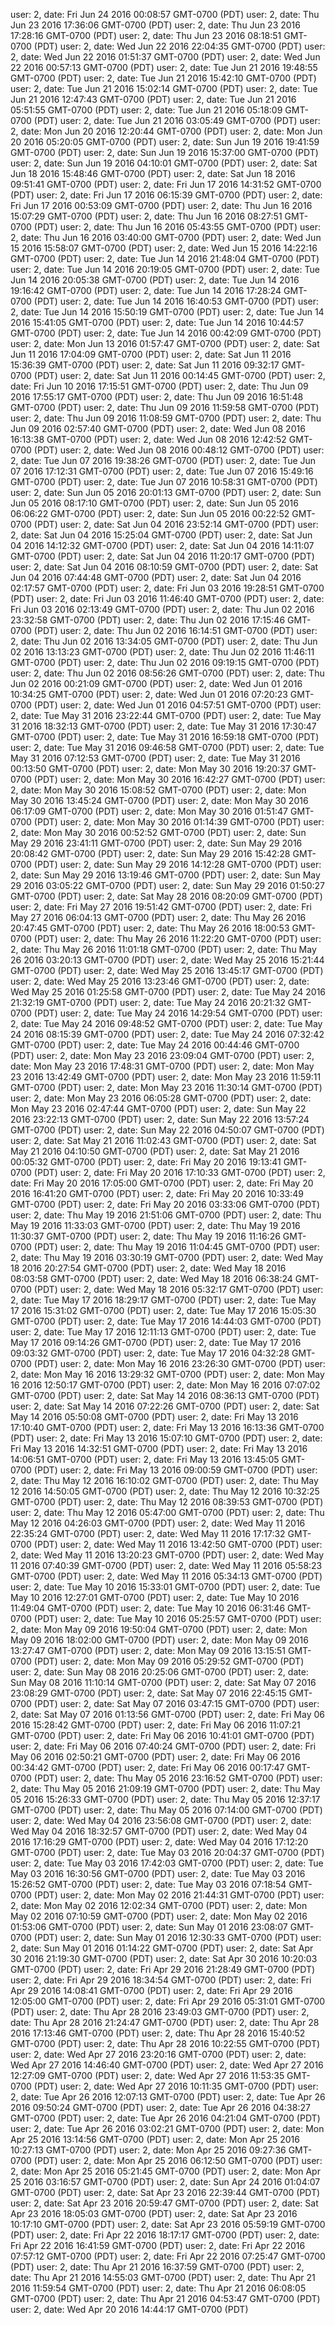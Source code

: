 user: 2, date: Fri Jun 24 2016 00:08:57 GMT-0700 (PDT)
user: 2, date: Thu Jun 23 2016 17:36:06 GMT-0700 (PDT)
user: 2, date: Thu Jun 23 2016 17:28:16 GMT-0700 (PDT)
user: 2, date: Thu Jun 23 2016 08:18:51 GMT-0700 (PDT)
user: 2, date: Wed Jun 22 2016 22:04:35 GMT-0700 (PDT)
user: 2, date: Wed Jun 22 2016 01:51:37 GMT-0700 (PDT)
user: 2, date: Wed Jun 22 2016 00:57:13 GMT-0700 (PDT)
user: 2, date: Tue Jun 21 2016 19:48:55 GMT-0700 (PDT)
user: 2, date: Tue Jun 21 2016 15:42:10 GMT-0700 (PDT)
user: 2, date: Tue Jun 21 2016 15:02:14 GMT-0700 (PDT)
user: 2, date: Tue Jun 21 2016 12:47:43 GMT-0700 (PDT)
user: 2, date: Tue Jun 21 2016 05:51:55 GMT-0700 (PDT)
user: 2, date: Tue Jun 21 2016 05:18:09 GMT-0700 (PDT)
user: 2, date: Tue Jun 21 2016 03:05:49 GMT-0700 (PDT)
user: 2, date: Mon Jun 20 2016 12:20:44 GMT-0700 (PDT)
user: 2, date: Mon Jun 20 2016 05:20:05 GMT-0700 (PDT)
user: 2, date: Sun Jun 19 2016 19:41:59 GMT-0700 (PDT)
user: 2, date: Sun Jun 19 2016 15:37:00 GMT-0700 (PDT)
user: 2, date: Sun Jun 19 2016 04:10:01 GMT-0700 (PDT)
user: 2, date: Sat Jun 18 2016 15:48:46 GMT-0700 (PDT)
user: 2, date: Sat Jun 18 2016 09:51:41 GMT-0700 (PDT)
user: 2, date: Fri Jun 17 2016 14:31:52 GMT-0700 (PDT)
user: 2, date: Fri Jun 17 2016 06:15:39 GMT-0700 (PDT)
user: 2, date: Fri Jun 17 2016 00:53:09 GMT-0700 (PDT)
user: 2, date: Thu Jun 16 2016 15:07:29 GMT-0700 (PDT)
user: 2, date: Thu Jun 16 2016 08:27:51 GMT-0700 (PDT)
user: 2, date: Thu Jun 16 2016 05:43:55 GMT-0700 (PDT)
user: 2, date: Thu Jun 16 2016 03:40:00 GMT-0700 (PDT)
user: 2, date: Wed Jun 15 2016 15:58:07 GMT-0700 (PDT)
user: 2, date: Wed Jun 15 2016 14:22:16 GMT-0700 (PDT)
user: 2, date: Tue Jun 14 2016 21:48:04 GMT-0700 (PDT)
user: 2, date: Tue Jun 14 2016 20:19:05 GMT-0700 (PDT)
user: 2, date: Tue Jun 14 2016 20:05:38 GMT-0700 (PDT)
user: 2, date: Tue Jun 14 2016 19:16:42 GMT-0700 (PDT)
user: 2, date: Tue Jun 14 2016 17:28:24 GMT-0700 (PDT)
user: 2, date: Tue Jun 14 2016 16:40:53 GMT-0700 (PDT)
user: 2, date: Tue Jun 14 2016 15:50:19 GMT-0700 (PDT)
user: 2, date: Tue Jun 14 2016 15:41:05 GMT-0700 (PDT)
user: 2, date: Tue Jun 14 2016 10:44:57 GMT-0700 (PDT)
user: 2, date: Tue Jun 14 2016 00:42:09 GMT-0700 (PDT)
user: 2, date: Mon Jun 13 2016 01:57:47 GMT-0700 (PDT)
user: 2, date: Sat Jun 11 2016 17:04:09 GMT-0700 (PDT)
user: 2, date: Sat Jun 11 2016 15:36:39 GMT-0700 (PDT)
user: 2, date: Sat Jun 11 2016 09:32:17 GMT-0700 (PDT)
user: 2, date: Sat Jun 11 2016 00:14:45 GMT-0700 (PDT)
user: 2, date: Fri Jun 10 2016 17:15:51 GMT-0700 (PDT)
user: 2, date: Thu Jun 09 2016 17:55:17 GMT-0700 (PDT)
user: 2, date: Thu Jun 09 2016 16:51:48 GMT-0700 (PDT)
user: 2, date: Thu Jun 09 2016 11:59:58 GMT-0700 (PDT)
user: 2, date: Thu Jun 09 2016 11:08:59 GMT-0700 (PDT)
user: 2, date: Thu Jun 09 2016 02:57:40 GMT-0700 (PDT)
user: 2, date: Wed Jun 08 2016 16:13:38 GMT-0700 (PDT)
user: 2, date: Wed Jun 08 2016 12:42:52 GMT-0700 (PDT)
user: 2, date: Wed Jun 08 2016 00:48:12 GMT-0700 (PDT)
user: 2, date: Tue Jun 07 2016 19:38:26 GMT-0700 (PDT)
user: 2, date: Tue Jun 07 2016 17:12:31 GMT-0700 (PDT)
user: 2, date: Tue Jun 07 2016 15:49:16 GMT-0700 (PDT)
user: 2, date: Tue Jun 07 2016 10:58:31 GMT-0700 (PDT)
user: 2, date: Sun Jun 05 2016 20:01:13 GMT-0700 (PDT)
user: 2, date: Sun Jun 05 2016 08:17:10 GMT-0700 (PDT)
user: 2, date: Sun Jun 05 2016 06:06:22 GMT-0700 (PDT)
user: 2, date: Sun Jun 05 2016 00:22:52 GMT-0700 (PDT)
user: 2, date: Sat Jun 04 2016 23:52:14 GMT-0700 (PDT)
user: 2, date: Sat Jun 04 2016 15:25:04 GMT-0700 (PDT)
user: 2, date: Sat Jun 04 2016 14:12:32 GMT-0700 (PDT)
user: 2, date: Sat Jun 04 2016 14:11:07 GMT-0700 (PDT)
user: 2, date: Sat Jun 04 2016 11:20:17 GMT-0700 (PDT)
user: 2, date: Sat Jun 04 2016 08:10:59 GMT-0700 (PDT)
user: 2, date: Sat Jun 04 2016 07:44:48 GMT-0700 (PDT)
user: 2, date: Sat Jun 04 2016 02:17:57 GMT-0700 (PDT)
user: 2, date: Fri Jun 03 2016 19:28:51 GMT-0700 (PDT)
user: 2, date: Fri Jun 03 2016 11:46:40 GMT-0700 (PDT)
user: 2, date: Fri Jun 03 2016 02:13:49 GMT-0700 (PDT)
user: 2, date: Thu Jun 02 2016 23:32:58 GMT-0700 (PDT)
user: 2, date: Thu Jun 02 2016 17:15:46 GMT-0700 (PDT)
user: 2, date: Thu Jun 02 2016 16:14:51 GMT-0700 (PDT)
user: 2, date: Thu Jun 02 2016 13:34:05 GMT-0700 (PDT)
user: 2, date: Thu Jun 02 2016 13:13:23 GMT-0700 (PDT)
user: 2, date: Thu Jun 02 2016 11:46:11 GMT-0700 (PDT)
user: 2, date: Thu Jun 02 2016 09:19:15 GMT-0700 (PDT)
user: 2, date: Thu Jun 02 2016 08:56:26 GMT-0700 (PDT)
user: 2, date: Thu Jun 02 2016 00:21:09 GMT-0700 (PDT)
user: 2, date: Wed Jun 01 2016 10:34:25 GMT-0700 (PDT)
user: 2, date: Wed Jun 01 2016 07:20:23 GMT-0700 (PDT)
user: 2, date: Wed Jun 01 2016 04:57:51 GMT-0700 (PDT)
user: 2, date: Tue May 31 2016 23:22:44 GMT-0700 (PDT)
user: 2, date: Tue May 31 2016 18:32:13 GMT-0700 (PDT)
user: 2, date: Tue May 31 2016 17:30:47 GMT-0700 (PDT)
user: 2, date: Tue May 31 2016 16:59:18 GMT-0700 (PDT)
user: 2, date: Tue May 31 2016 09:46:58 GMT-0700 (PDT)
user: 2, date: Tue May 31 2016 07:12:53 GMT-0700 (PDT)
user: 2, date: Tue May 31 2016 00:13:50 GMT-0700 (PDT)
user: 2, date: Mon May 30 2016 19:20:37 GMT-0700 (PDT)
user: 2, date: Mon May 30 2016 16:42:27 GMT-0700 (PDT)
user: 2, date: Mon May 30 2016 15:08:52 GMT-0700 (PDT)
user: 2, date: Mon May 30 2016 13:45:24 GMT-0700 (PDT)
user: 2, date: Mon May 30 2016 06:17:09 GMT-0700 (PDT)
user: 2, date: Mon May 30 2016 01:51:47 GMT-0700 (PDT)
user: 2, date: Mon May 30 2016 01:14:39 GMT-0700 (PDT)
user: 2, date: Mon May 30 2016 00:52:52 GMT-0700 (PDT)
user: 2, date: Sun May 29 2016 23:41:11 GMT-0700 (PDT)
user: 2, date: Sun May 29 2016 20:08:42 GMT-0700 (PDT)
user: 2, date: Sun May 29 2016 15:42:28 GMT-0700 (PDT)
user: 2, date: Sun May 29 2016 14:12:28 GMT-0700 (PDT)
user: 2, date: Sun May 29 2016 13:19:46 GMT-0700 (PDT)
user: 2, date: Sun May 29 2016 03:05:22 GMT-0700 (PDT)
user: 2, date: Sun May 29 2016 01:50:27 GMT-0700 (PDT)
user: 2, date: Sat May 28 2016 08:20:09 GMT-0700 (PDT)
user: 2, date: Fri May 27 2016 19:51:42 GMT-0700 (PDT)
user: 2, date: Fri May 27 2016 06:04:13 GMT-0700 (PDT)
user: 2, date: Thu May 26 2016 20:47:45 GMT-0700 (PDT)
user: 2, date: Thu May 26 2016 18:00:53 GMT-0700 (PDT)
user: 2, date: Thu May 26 2016 11:22:20 GMT-0700 (PDT)
user: 2, date: Thu May 26 2016 11:01:18 GMT-0700 (PDT)
user: 2, date: Thu May 26 2016 03:20:13 GMT-0700 (PDT)
user: 2, date: Wed May 25 2016 15:21:44 GMT-0700 (PDT)
user: 2, date: Wed May 25 2016 13:45:17 GMT-0700 (PDT)
user: 2, date: Wed May 25 2016 13:23:46 GMT-0700 (PDT)
user: 2, date: Wed May 25 2016 01:25:58 GMT-0700 (PDT)
user: 2, date: Tue May 24 2016 21:32:19 GMT-0700 (PDT)
user: 2, date: Tue May 24 2016 20:21:32 GMT-0700 (PDT)
user: 2, date: Tue May 24 2016 14:29:54 GMT-0700 (PDT)
user: 2, date: Tue May 24 2016 09:48:52 GMT-0700 (PDT)
user: 2, date: Tue May 24 2016 08:15:39 GMT-0700 (PDT)
user: 2, date: Tue May 24 2016 07:32:42 GMT-0700 (PDT)
user: 2, date: Tue May 24 2016 00:44:46 GMT-0700 (PDT)
user: 2, date: Mon May 23 2016 23:09:04 GMT-0700 (PDT)
user: 2, date: Mon May 23 2016 17:48:31 GMT-0700 (PDT)
user: 2, date: Mon May 23 2016 13:42:49 GMT-0700 (PDT)
user: 2, date: Mon May 23 2016 11:59:11 GMT-0700 (PDT)
user: 2, date: Mon May 23 2016 11:30:14 GMT-0700 (PDT)
user: 2, date: Mon May 23 2016 06:05:28 GMT-0700 (PDT)
user: 2, date: Mon May 23 2016 02:47:44 GMT-0700 (PDT)
user: 2, date: Sun May 22 2016 23:22:13 GMT-0700 (PDT)
user: 2, date: Sun May 22 2016 13:57:24 GMT-0700 (PDT)
user: 2, date: Sun May 22 2016 04:50:07 GMT-0700 (PDT)
user: 2, date: Sat May 21 2016 11:02:43 GMT-0700 (PDT)
user: 2, date: Sat May 21 2016 04:10:50 GMT-0700 (PDT)
user: 2, date: Sat May 21 2016 00:05:32 GMT-0700 (PDT)
user: 2, date: Fri May 20 2016 19:13:41 GMT-0700 (PDT)
user: 2, date: Fri May 20 2016 17:10:33 GMT-0700 (PDT)
user: 2, date: Fri May 20 2016 17:05:00 GMT-0700 (PDT)
user: 2, date: Fri May 20 2016 16:41:20 GMT-0700 (PDT)
user: 2, date: Fri May 20 2016 10:33:49 GMT-0700 (PDT)
user: 2, date: Fri May 20 2016 03:33:06 GMT-0700 (PDT)
user: 2, date: Thu May 19 2016 21:51:06 GMT-0700 (PDT)
user: 2, date: Thu May 19 2016 11:33:03 GMT-0700 (PDT)
user: 2, date: Thu May 19 2016 11:30:37 GMT-0700 (PDT)
user: 2, date: Thu May 19 2016 11:16:26 GMT-0700 (PDT)
user: 2, date: Thu May 19 2016 11:04:45 GMT-0700 (PDT)
user: 2, date: Thu May 19 2016 03:30:19 GMT-0700 (PDT)
user: 2, date: Wed May 18 2016 20:27:54 GMT-0700 (PDT)
user: 2, date: Wed May 18 2016 08:03:58 GMT-0700 (PDT)
user: 2, date: Wed May 18 2016 06:38:24 GMT-0700 (PDT)
user: 2, date: Wed May 18 2016 05:32:17 GMT-0700 (PDT)
user: 2, date: Tue May 17 2016 18:29:17 GMT-0700 (PDT)
user: 2, date: Tue May 17 2016 15:31:02 GMT-0700 (PDT)
user: 2, date: Tue May 17 2016 15:05:30 GMT-0700 (PDT)
user: 2, date: Tue May 17 2016 14:44:03 GMT-0700 (PDT)
user: 2, date: Tue May 17 2016 12:11:13 GMT-0700 (PDT)
user: 2, date: Tue May 17 2016 09:14:26 GMT-0700 (PDT)
user: 2, date: Tue May 17 2016 09:03:32 GMT-0700 (PDT)
user: 2, date: Tue May 17 2016 04:32:28 GMT-0700 (PDT)
user: 2, date: Mon May 16 2016 23:26:30 GMT-0700 (PDT)
user: 2, date: Mon May 16 2016 13:29:32 GMT-0700 (PDT)
user: 2, date: Mon May 16 2016 12:50:17 GMT-0700 (PDT)
user: 2, date: Mon May 16 2016 07:07:02 GMT-0700 (PDT)
user: 2, date: Sat May 14 2016 08:36:13 GMT-0700 (PDT)
user: 2, date: Sat May 14 2016 07:22:26 GMT-0700 (PDT)
user: 2, date: Sat May 14 2016 05:50:08 GMT-0700 (PDT)
user: 2, date: Fri May 13 2016 17:10:40 GMT-0700 (PDT)
user: 2, date: Fri May 13 2016 16:13:36 GMT-0700 (PDT)
user: 2, date: Fri May 13 2016 15:07:10 GMT-0700 (PDT)
user: 2, date: Fri May 13 2016 14:32:51 GMT-0700 (PDT)
user: 2, date: Fri May 13 2016 14:06:51 GMT-0700 (PDT)
user: 2, date: Fri May 13 2016 13:45:05 GMT-0700 (PDT)
user: 2, date: Fri May 13 2016 09:00:59 GMT-0700 (PDT)
user: 2, date: Thu May 12 2016 16:10:02 GMT-0700 (PDT)
user: 2, date: Thu May 12 2016 14:50:05 GMT-0700 (PDT)
user: 2, date: Thu May 12 2016 10:32:25 GMT-0700 (PDT)
user: 2, date: Thu May 12 2016 08:39:53 GMT-0700 (PDT)
user: 2, date: Thu May 12 2016 05:47:00 GMT-0700 (PDT)
user: 2, date: Thu May 12 2016 04:26:03 GMT-0700 (PDT)
user: 2, date: Wed May 11 2016 22:35:24 GMT-0700 (PDT)
user: 2, date: Wed May 11 2016 17:17:32 GMT-0700 (PDT)
user: 2, date: Wed May 11 2016 13:42:50 GMT-0700 (PDT)
user: 2, date: Wed May 11 2016 13:20:23 GMT-0700 (PDT)
user: 2, date: Wed May 11 2016 07:40:39 GMT-0700 (PDT)
user: 2, date: Wed May 11 2016 05:58:23 GMT-0700 (PDT)
user: 2, date: Wed May 11 2016 05:34:13 GMT-0700 (PDT)
user: 2, date: Tue May 10 2016 15:33:01 GMT-0700 (PDT)
user: 2, date: Tue May 10 2016 12:27:01 GMT-0700 (PDT)
user: 2, date: Tue May 10 2016 11:49:04 GMT-0700 (PDT)
user: 2, date: Tue May 10 2016 06:31:46 GMT-0700 (PDT)
user: 2, date: Tue May 10 2016 05:25:57 GMT-0700 (PDT)
user: 2, date: Mon May 09 2016 19:50:04 GMT-0700 (PDT)
user: 2, date: Mon May 09 2016 18:02:00 GMT-0700 (PDT)
user: 2, date: Mon May 09 2016 13:27:47 GMT-0700 (PDT)
user: 2, date: Mon May 09 2016 13:15:51 GMT-0700 (PDT)
user: 2, date: Mon May 09 2016 05:29:52 GMT-0700 (PDT)
user: 2, date: Sun May 08 2016 20:25:06 GMT-0700 (PDT)
user: 2, date: Sun May 08 2016 11:10:14 GMT-0700 (PDT)
user: 2, date: Sat May 07 2016 23:08:29 GMT-0700 (PDT)
user: 2, date: Sat May 07 2016 22:45:15 GMT-0700 (PDT)
user: 2, date: Sat May 07 2016 03:47:15 GMT-0700 (PDT)
user: 2, date: Sat May 07 2016 01:13:56 GMT-0700 (PDT)
user: 2, date: Fri May 06 2016 15:28:42 GMT-0700 (PDT)
user: 2, date: Fri May 06 2016 11:07:21 GMT-0700 (PDT)
user: 2, date: Fri May 06 2016 10:41:01 GMT-0700 (PDT)
user: 2, date: Fri May 06 2016 07:40:24 GMT-0700 (PDT)
user: 2, date: Fri May 06 2016 02:50:21 GMT-0700 (PDT)
user: 2, date: Fri May 06 2016 00:34:42 GMT-0700 (PDT)
user: 2, date: Fri May 06 2016 00:17:47 GMT-0700 (PDT)
user: 2, date: Thu May 05 2016 23:16:52 GMT-0700 (PDT)
user: 2, date: Thu May 05 2016 21:09:19 GMT-0700 (PDT)
user: 2, date: Thu May 05 2016 15:26:33 GMT-0700 (PDT)
user: 2, date: Thu May 05 2016 12:37:17 GMT-0700 (PDT)
user: 2, date: Thu May 05 2016 07:14:00 GMT-0700 (PDT)
user: 2, date: Wed May 04 2016 23:56:08 GMT-0700 (PDT)
user: 2, date: Wed May 04 2016 18:32:57 GMT-0700 (PDT)
user: 2, date: Wed May 04 2016 17:16:29 GMT-0700 (PDT)
user: 2, date: Wed May 04 2016 17:12:20 GMT-0700 (PDT)
user: 2, date: Tue May 03 2016 20:04:37 GMT-0700 (PDT)
user: 2, date: Tue May 03 2016 17:42:03 GMT-0700 (PDT)
user: 2, date: Tue May 03 2016 16:30:56 GMT-0700 (PDT)
user: 2, date: Tue May 03 2016 15:26:52 GMT-0700 (PDT)
user: 2, date: Tue May 03 2016 07:18:54 GMT-0700 (PDT)
user: 2, date: Mon May 02 2016 21:44:31 GMT-0700 (PDT)
user: 2, date: Mon May 02 2016 12:02:34 GMT-0700 (PDT)
user: 2, date: Mon May 02 2016 07:10:59 GMT-0700 (PDT)
user: 2, date: Mon May 02 2016 01:53:06 GMT-0700 (PDT)
user: 2, date: Sun May 01 2016 23:08:07 GMT-0700 (PDT)
user: 2, date: Sun May 01 2016 12:30:33 GMT-0700 (PDT)
user: 2, date: Sun May 01 2016 01:14:22 GMT-0700 (PDT)
user: 2, date: Sat Apr 30 2016 21:19:30 GMT-0700 (PDT)
user: 2, date: Sat Apr 30 2016 10:20:03 GMT-0700 (PDT)
user: 2, date: Fri Apr 29 2016 21:28:49 GMT-0700 (PDT)
user: 2, date: Fri Apr 29 2016 18:34:54 GMT-0700 (PDT)
user: 2, date: Fri Apr 29 2016 14:08:41 GMT-0700 (PDT)
user: 2, date: Fri Apr 29 2016 12:05:00 GMT-0700 (PDT)
user: 2, date: Fri Apr 29 2016 05:31:01 GMT-0700 (PDT)
user: 2, date: Thu Apr 28 2016 23:49:03 GMT-0700 (PDT)
user: 2, date: Thu Apr 28 2016 21:24:47 GMT-0700 (PDT)
user: 2, date: Thu Apr 28 2016 17:13:46 GMT-0700 (PDT)
user: 2, date: Thu Apr 28 2016 15:40:52 GMT-0700 (PDT)
user: 2, date: Thu Apr 28 2016 10:22:55 GMT-0700 (PDT)
user: 2, date: Wed Apr 27 2016 23:20:16 GMT-0700 (PDT)
user: 2, date: Wed Apr 27 2016 14:46:40 GMT-0700 (PDT)
user: 2, date: Wed Apr 27 2016 12:27:09 GMT-0700 (PDT)
user: 2, date: Wed Apr 27 2016 11:53:35 GMT-0700 (PDT)
user: 2, date: Wed Apr 27 2016 10:11:35 GMT-0700 (PDT)
user: 2, date: Tue Apr 26 2016 12:07:13 GMT-0700 (PDT)
user: 2, date: Tue Apr 26 2016 09:50:24 GMT-0700 (PDT)
user: 2, date: Tue Apr 26 2016 04:38:27 GMT-0700 (PDT)
user: 2, date: Tue Apr 26 2016 04:21:04 GMT-0700 (PDT)
user: 2, date: Tue Apr 26 2016 03:02:21 GMT-0700 (PDT)
user: 2, date: Mon Apr 25 2016 13:14:56 GMT-0700 (PDT)
user: 2, date: Mon Apr 25 2016 10:27:13 GMT-0700 (PDT)
user: 2, date: Mon Apr 25 2016 09:27:36 GMT-0700 (PDT)
user: 2, date: Mon Apr 25 2016 06:12:50 GMT-0700 (PDT)
user: 2, date: Mon Apr 25 2016 05:21:45 GMT-0700 (PDT)
user: 2, date: Mon Apr 25 2016 03:16:57 GMT-0700 (PDT)
user: 2, date: Sun Apr 24 2016 01:04:07 GMT-0700 (PDT)
user: 2, date: Sat Apr 23 2016 22:39:44 GMT-0700 (PDT)
user: 2, date: Sat Apr 23 2016 20:59:47 GMT-0700 (PDT)
user: 2, date: Sat Apr 23 2016 18:05:03 GMT-0700 (PDT)
user: 2, date: Sat Apr 23 2016 10:17:10 GMT-0700 (PDT)
user: 2, date: Sat Apr 23 2016 05:59:19 GMT-0700 (PDT)
user: 2, date: Fri Apr 22 2016 18:17:17 GMT-0700 (PDT)
user: 2, date: Fri Apr 22 2016 16:41:59 GMT-0700 (PDT)
user: 2, date: Fri Apr 22 2016 07:57:12 GMT-0700 (PDT)
user: 2, date: Fri Apr 22 2016 07:25:47 GMT-0700 (PDT)
user: 2, date: Thu Apr 21 2016 16:37:59 GMT-0700 (PDT)
user: 2, date: Thu Apr 21 2016 14:55:03 GMT-0700 (PDT)
user: 2, date: Thu Apr 21 2016 11:59:54 GMT-0700 (PDT)
user: 2, date: Thu Apr 21 2016 06:08:05 GMT-0700 (PDT)
user: 2, date: Thu Apr 21 2016 04:53:47 GMT-0700 (PDT)
user: 2, date: Wed Apr 20 2016 14:44:17 GMT-0700 (PDT)
